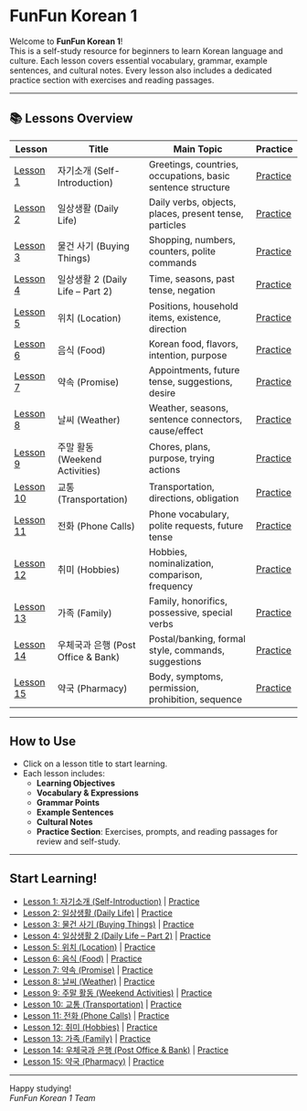 # FunFun Korean 1

Welcome to **FunFun Korean 1**!  
This is a self-study resource for beginners to learn Korean language and culture. Each lesson covers essential vocabulary, grammar, example sentences, and cultural notes. Every lesson also includes a dedicated practice section with exercises and reading passages.

---

## 📚 Lessons Overview

| Lesson | Title | Main Topic | Practice |
|--------|-------|------------|----------|
| [Lesson 1](lesson1.md) | 자기소개 (Self-Introduction) | Greetings, countries, occupations, basic sentence structure | [Practice](lesson1_practice.md) |
| [Lesson 2](lesson2.md) | 일상생활 (Daily Life) | Daily verbs, objects, places, present tense, particles | [Practice](lesson2_practice.md) |
| [Lesson 3](lesson3.md) | 물건 사기 (Buying Things) | Shopping, numbers, counters, polite commands | [Practice](lesson3_practice.md) |
| [Lesson 4](lesson4.md) | 일상생활 2 (Daily Life – Part 2) | Time, seasons, past tense, negation | [Practice](lesson4_practice.md) |
| [Lesson 5](lesson5.md) | 위치 (Location) | Positions, household items, existence, direction | [Practice](lesson5_practice.md) |
| [Lesson 6](lesson6.md) | 음식 (Food) | Korean food, flavors, intention, purpose | [Practice](lesson6_practice.md) |
| [Lesson 7](lesson7.md) | 약속 (Promise) | Appointments, future tense, suggestions, desire | [Practice](lesson7_practice.md) |
| [Lesson 8](lesson8.md) | 날씨 (Weather) | Weather, seasons, sentence connectors, cause/effect | [Practice](lesson8_practice.md) |
| [Lesson 9](lesson9.md) | 주말 활동 (Weekend Activities) | Chores, plans, purpose, trying actions | [Practice](lesson9_practice.md) |
| [Lesson 10](lesson10.md) | 교통 (Transportation) | Transportation, directions, obligation | [Practice](lesson10_practice.md) |
| [Lesson 11](lesson11.md) | 전화 (Phone Calls) | Phone vocabulary, polite requests, future tense | [Practice](lesson11_practice.md) |
| [Lesson 12](lesson12.md) | 취미 (Hobbies) | Hobbies, nominalization, comparison, frequency | [Practice](lesson12_practice.md) |
| [Lesson 13](lesson13.md) | 가족 (Family) | Family, honorifics, possessive, special verbs | [Practice](lesson13_practice.md) |
| [Lesson 14](lesson14.md) | 우체국과 은행 (Post Office & Bank) | Postal/banking, formal style, commands, suggestions | [Practice](lesson14_practice.md) |
| [Lesson 15](lesson15.md) | 약국 (Pharmacy) | Body, symptoms, permission, prohibition, sequence | [Practice](lesson15_practice.md) |

---

## How to Use

- Click on a lesson title to start learning.
- Each lesson includes:
  - **Learning Objectives**
  - **Vocabulary & Expressions**
  - **Grammar Points**
  - **Example Sentences**
  - **Cultural Notes**
  - **Practice Section**: Exercises, prompts, and reading passages for review and self-study.

---

## Start Learning!

- [Lesson 1: 자기소개 (Self-Introduction)](lesson1.md) | [Practice](lesson1_practice.md)
- [Lesson 2: 일상생활 (Daily Life)](lesson2.md) | [Practice](lesson2_practice.md)
- [Lesson 3: 물건 사기 (Buying Things)](lesson3.md) | [Practice](lesson3_practice.md)
- [Lesson 4: 일상생활 2 (Daily Life – Part 2)](lesson4.md) | [Practice](lesson4_practice.md)
- [Lesson 5: 위치 (Location)](lesson5.md) | [Practice](lesson5_practice.md)
- [Lesson 6: 음식 (Food)](lesson6.md) | [Practice](lesson6_practice.md)
- [Lesson 7: 약속 (Promise)](lesson7.md) | [Practice](lesson7_practice.md)
- [Lesson 8: 날씨 (Weather)](lesson8.md) | [Practice](lesson8_practice.md)
- [Lesson 9: 주말 활동 (Weekend Activities)](lesson9.md) | [Practice](lesson9_practice.md)
- [Lesson 10: 교통 (Transportation)](lesson10.md) | [Practice](lesson10_practice.md)
- [Lesson 11: 전화 (Phone Calls)](lesson11.md) | [Practice](lesson11_practice.md)
- [Lesson 12: 취미 (Hobbies)](lesson12.md) | [Practice](lesson12_practice.md)
- [Lesson 13: 가족 (Family)](lesson13.md) | [Practice](lesson13_practice.md)
- [Lesson 14: 우체국과 은행 (Post Office & Bank)](lesson14.md) | [Practice](lesson14_practice.md)
- [Lesson 15: 약국 (Pharmacy)](lesson15.md) | [Practice](lesson15_practice.md)

---

Happy studying!  
*FunFun Korean 1 Team*